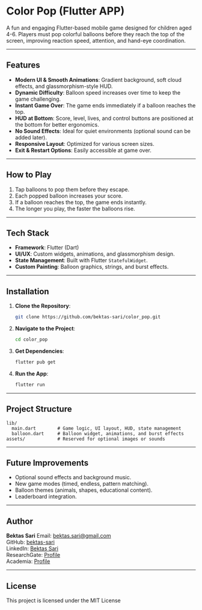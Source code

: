 # Color Pop (Flutter APP)

A fun and engaging Flutter-based mobile game designed for children aged 4-6. Players must pop colorful balloons before they reach the top of the screen, improving reaction speed, attention, and hand-eye coordination.

---

## Features

* **Modern UI & Smooth Animations**: Gradient background, soft cloud effects, and glassmorphism-style HUD.
* **Dynamic Difficulty**: Balloon speed increases over time to keep the game challenging.
* **Instant Game Over**: The game ends immediately if a balloon reaches the top.
* **HUD at Bottom**: Score, level, lives, and control buttons are positioned at the bottom for better ergonomics.
* **No Sound Effects**: Ideal for quiet environments (optional sound can be added later).
* **Responsive Layout**: Optimized for various screen sizes.
* **Exit & Restart Options**: Easily accessible at game over.

---

## How to Play

1. Tap balloons to pop them before they escape.
2. Each popped balloon increases your score.
3. If a balloon reaches the top, the game ends instantly.
4. The longer you play, the faster the balloons rise.

---

## Tech Stack

* **Framework**: Flutter (Dart)
* **UI/UX**: Custom widgets, animations, and glassmorphism design.
* **State Management**: Built with Flutter `StatefulWidget`.
* **Custom Painting**: Balloon graphics, strings, and burst effects.

---

## Installation

1. **Clone the Repository**:

   ```bash
   git clone https://github.com/bektas-sari/color_pop.git
   ```
2. **Navigate to the Project**:

   ```bash
   cd color_pop
   ```
3. **Get Dependencies**:

   ```bash
   flutter pub get
   ```
4. **Run the App**:

   ```bash
   flutter run
   ```

---

## Project Structure

```
lib/
  main.dart        # Game logic, UI layout, HUD, state management
  balloon.dart     # Balloon widget, animations, and burst effects
assets/            # Reserved for optional images or sounds
```

---

## Future Improvements

* Optional sound effects and background music.
* New game modes (timed, endless, pattern matching).
* Balloon themes (animals, shapes, educational content).
* Leaderboard integration.

---

## Author

**Bektas Sari**
Email: [bektas.sari@gmail.com](mailto:bektas.sari@gmail.com)<br>
GitHub: [bektas-sari](https://github.com/bektas-sari)<br>
LinkedIn: [Bektas Sari](https://www.linkedin.com/in/bektas-sari)<br>
ResearchGate: [Profile](https://www.researchgate.net/profile/Bektas-Sari-3)<br>
Academia: [Profile](https://independent.academia.edu/bektassari)<br>

---

## License

This project is licensed under the MIT License
